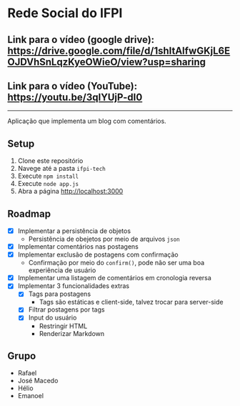 # Rede Social do IFPI

## Link para o vídeo (google drive): https://drive.google.com/file/d/1shItAlfwGKjL6EOJDVhSnLqzKyeOWieO/view?usp=sharing
## Link para o vídeo (YouTube): https://youtu.be/3qIYUjP-dI0

<hr>

Aplicação que implementa um blog com comentários.

## Setup

1. Clone este repositório
2. Navege até a pasta `ifpi-tech`
3. Execute `npm install`
4. Execute `node app.js`
5. Abra a página [http://localhost:3000](http://localhost:3000)

## Roadmap

- [x] Implementar a persistência de objetos
    - Persistência de obejetos por meio de arquivos `json`
- [x] Implementar comentários nas postagens
- [x] Implementar exclusão de postagens com confirmação
    - Confirmação por meio do `confirm()`, pode não ser uma boa experiência de usuário
- [x] Implementar uma listagem de comentários em cronologia reversa
- [x] Implementar 3 funcionalidades extras
    - [x] Tags para postagens
        - Tags são estáticas e client-side, talvez trocar para server-side
    - [x] Filtrar postagens por tags
    - [x] Input do usuário
        - Restringir HTML
        - Renderizar Markdown
    
## Grupo

- Rafael
- José Macedo
- Hélio
- Emanoel
